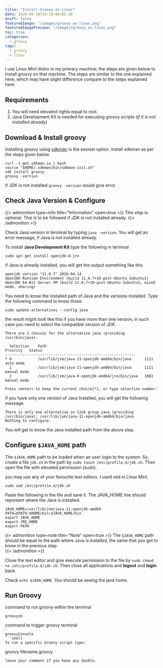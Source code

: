 ```yaml
---
title: "Install Groovy in Linux"
date: 2020-05-30T18:19:08+05:30
draft: false
featuredImage: "/images/groovy_on_linux.png"
featuredImagePreview: "/images/groovy_on_linux.png"
toc: true
categories:
  - groovy
tags:
  - groovy
  - linux
---
```

I use Linux Mint distro in my primary machine; the steps are given below to install groovy on that machine.  The steps are similar to the one explained here, which may have slight difference compare to the steps explained here.  

<!--more-->

## Requirements

1. You will need elevated rights equal to root.
2. Java Development Kit is needed for executing groovy scripts _(if it is not installed already)_

## Download & Install groovy
Installing groovy using [sdkman](https://sdkman.io) is the easiest option.  Install sdkman as per the steps given below.   

```shell
curl -s get.sdkman.io | bash
source "$HOME/.sdkman/bin/sdkman-init.sh"
sdk install groovy
groovy -version
```

If JDK is not installed `groovy -version` would give error.

## Check Java Version & Configure

{{< admonition type=info title="Information" open=true >}}
This step is optional.  This is to be followed if JDK is not installed already.
{{< /admonition >}}

Check Java version in terminal by typing `java -version`.  You will get an error message, if Java is not installed already.  

To install __Java Development Kit__ type the following in terminal

```shell
sudo apt-get install openjdk-8-jre
```

if Java is already installed, you will get the output something like this  
```shell
openjdk version "11.0.7" 2020-04-14
OpenJDK Runtime Environment (build 11.0.7+10-post-Ubuntu-3ubuntu1)
OpenJDK 64-Bit Server VM (build 11.0.7+10-post-Ubuntu-3ubuntu1, mixed mode, sharing)
```

You need to know the installed path of Java and the versions installed.  Type the following command to know those.  

```shell
sudo update-alternatives --config java
```
the result might look like this if you have more than one version, in such case you need to select the compatible version of JDK.  
```shell
There are 2 choices for the alternative java (providing /usr/bin/java).

  Selection    Path                                            Priority   Status
------------------------------------------------------------
* 0            /usr/lib/jvm/java-11-openjdk-amd64/bin/java      1111      auto mode
  1            /usr/lib/jvm/java-11-openjdk-amd64/bin/java      1111      manual mode
  2            /usr/lib/jvm/java-8-openjdk-amd64/jre/bin/java   1081      manual mode

Press <enter> to keep the current choice[*], or type selection number: 
```
if you have only one version of Java Installed, you will get the following message.
```shell
There is only one alternative in link group java (providing /usr/bin/java): /usr/lib/jvm/java-11-openjdk-amd64/bin/java
Nothing to configure.
```
You will get to know the Java installed path from the above step.  

## Configure `$JAVA_HOME` path

The `$JAVA_HOME` path to be loaded when an user login to the system. So, create a file `jdk.sh` in the path by `sudo touch /etc/profile.d/jdk.sh`. Then open the file with elevated permission (sudo).

you may use any of your favourite text editors. I used xed in Linux Mint.  
```shell
sudo xed /etc/profile.d/jdk.sh
```
Paste the following in the file and save it. The JAVA_HOME line should represent where the Java is installed.
```shell
JAVA_HOME=/usr/lib/jvm/java-11-openjdk-amd64
PATH=$PATH:$HOME/bin:$JAVA_HOME/bin
export JAVA_HOME
export JRE_HOME
export PATH
```
{{< admonition type=note title="Note" open=true >}}
The `$JAVA_HOME` path should be equal to the path where Java is installed, the same that you got to know in the previous step.  
{{< /admonition >}}

Close the text editor and give execute permission to the file by `sudo chmod +x /etc/profile.d/jdk.sh`.  Then close all applications and __logout__ and __login__ back.

Check `echo $JAVA_HOME`. You should be seeing the java home.

## Run Groovy

command to run groovy within the terminal
```shell
groovysh
```
command to trigger groovy terminal
```shell
groovyConsole
```shell
To run a specific Groovy script type:
```
groovy filename.groovy
```
leave your comment if you have any doubts.
